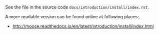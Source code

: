 See the file in the source code `docs/introduction/install/index.rst`.

A more readable version can be found online at following places:

- http://moose.readthedocs.io/en/latest/introduction/install/index.html
